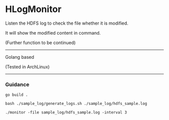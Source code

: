 # HLogMonitor
Listen the HDFS log to check the file whether it is modified.

It will show the modified content in command.

(Further function to be continued)

***

Golang based 

(Tested in ArchLinux)

***

### Guidance

```shell
go build .
```

```shell
bash ./sample_log/generate_logs.sh ./sample_log/hdfs_sample.log
```

```shell
./monitor -file sample_log/hdfs_sample.log -interval 3
```





